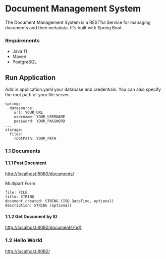 # Document Management System

The Document Management System is a RESTful Service for managing documents and their metadata. 
It's built with Spring Boot.

### Requirements

- Java 11
- Maven
- PostgreSQL

## Run Application

Add in application.yaml your database and credentials. You can also specify the root path of your file server.

```
spring:
  datasource:
    url: YOUR_URL
    username: YOUR_USERNAME
    password: YOUR_PASSWORD
...    
storage:
  files:
    rootPath: YOUR_PATH
```


### 1.1 Documents
#### 1.1.1 Post Document
[http://localhost:8080/documents/](http://localhost:8080/documents/)

Multipart Form:
```
file: FILE
title: STRING
document_created: STRING (ISO DateTime, optional)
description: STRING (optional)
```

#### 1.1.2 Get Document by ID
[http://localhost:8080/documents/{id}](http://localhost:8080/documents/)


### 1.2 Hello World
[http://localhost:8080/](http://localhost:8080/)



